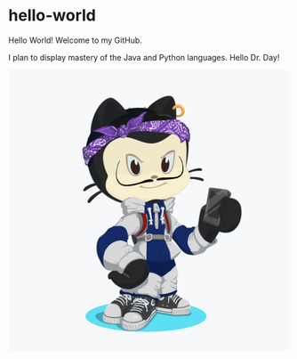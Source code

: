 # hello-world
Hello World! Welcome to my GitHub.

I plan to display mastery of the Java and Python languages. Hello Dr. Day!

![](https://raw.githubusercontent.com/MalikXWalker/hello-world/master/octocat.png)
